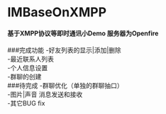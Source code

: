 # IMBaseOnXMPP
#### 基于XMPP协议等即时通讯小Demo 服务器为Openfire
###完成功能
-好友列表的显示|添加|删除<br/>
-最近联系人列表<br/>
-个人信息设置<br/>
-群聊的创建<br/>
###待完成
-群聊优化（单独的群聊抽口）<br/>
-图片|声音 消息发送和接收<br/>
-其它BUG fix<br/>
